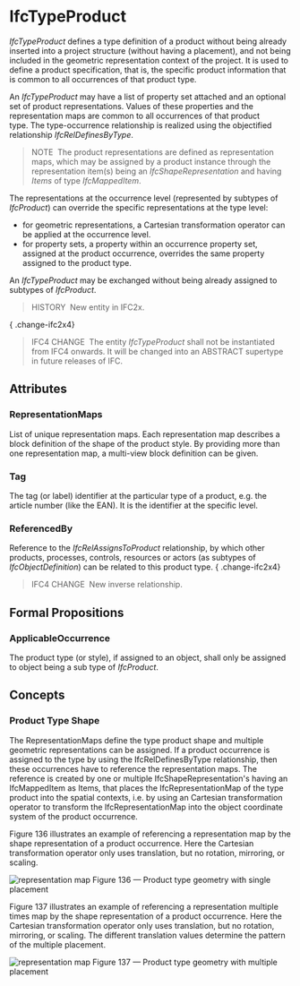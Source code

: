 # IfcTypeProduct

_IfcTypeProduct_ defines a type definition of a product without being already inserted into a project structure (without having a placement), and not being included in the geometric representation context of the project. It is used to define a product specification, that is, the specific product information that is common to all occurrences of that product type.

An _IfcTypeProduct_ may have a list of property set attached and an optional set of product representations. Values of these properties and the representation maps are common to all occurrences of that product type. The type-occurrence relationship is realized using the objectified relationship _IfcRelDefinesByType_.

> NOTE&nbsp; The product representations are defined as representation maps, which may be assigned by a product instance through the representation item(s) being an _IfcShapeRepresentation_ and having _Items_ of type _IfcMappedItem_.

The representations at the occurrence level (represented by subtypes of _IfcProduct_) can override the specific representations at the type level:

* for geometric representations, a Cartesian transformation operator can be applied at the occurrence level.
* for property sets, a property within an occurrence property set, assigned at the product occurrence, overrides the same property assigned to the product type.

An _IfcTypeProduct_ may be exchanged without being already assigned to subtypes of _IfcProduct_.

> HISTORY&nbsp; New entity in IFC2x.

{ .change-ifc2x4}
> IFC4 CHANGE&nbsp; The entity _IfcTypeProduct_ shall not be instantiated from IFC4 onwards. It will be changed into an ABSTRACT supertype in future releases of IFC.

## Attributes

### RepresentationMaps
List of unique representation maps. Each representation map describes a block definition of the shape of the product style. By providing more than one representation map, a multi-view block definition can be given.

### Tag
The tag (or label) identifier at the particular type of a product, e.g. the article number (like the EAN). It is the identifier at the specific level.

### ReferencedBy
Reference to the _IfcRelAssignsToProduct_ relationship, by which other products, processes, controls, resources or actors (as subtypes of _IfcObjectDefinition_) can be related to this product type.
{ .change-ifc2x4}
> IFC4 CHANGE&nbsp; New inverse relationship.

## Formal Propositions

### ApplicableOccurrence
The product type (or style), if assigned to an object, shall only be assigned to object being a sub type of _IfcProduct_.

## Concepts

### Product Type Shape

The RepresentationMaps define the type product shape and multiple geometric representations can be assigned. If a product occurrence is assigned to the type by using the IfcRelDefinesByType relationship, then these occurrences have to reference the representation maps. The reference is created by one or multiple IfcShapeRepresentation's having an IfcMappedItem as Items, that places the IfcRepresentationMap of the type product into the spatial contexts, i.e. by using an Cartesian transformation operator to transform the IfcRepresentationMap into the object coordinate system of the product occurrence.


Figure 136 illustrates an example of referencing a representation map by the shape representation of a product occurrence. Here the Cartesian transformation operator only uses translation, but no rotation, mirroring, or scaling.


![representation map](../../../../figures/ifctypeproduct_representationmap-1.png)
Figure 136 — Product type geometry with single placement


Figure 137 illustrates an example of referencing a representation multiple times map by the shape representation of a product occurrence. Here the Cartesian transformation operator only uses translation, but no rotation, mirroring, or scaling. The different translation values determine the pattern of the
multiple placement.


![representation map](../../../../figures/ifctypeproduct_representationmap-2.png)
Figure 137 — Product type geometry with multiple placement



